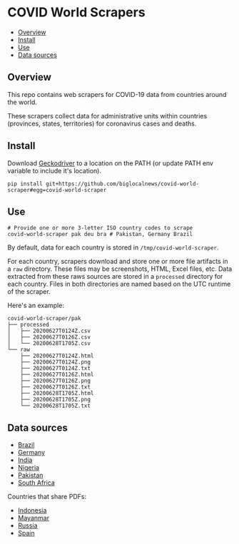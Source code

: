 # COVID World Scrapers

- [Overview](#overview)
- [Install](#install)
- [Use](#use)
- [Data sources](#data-sources)

## Overview

This repo contains web scrapers for COVID-19 data
from countries around the world.

These scrapers collect data for administrative units within countries
(provinces, states, territories) for coronavirus cases and deaths.

## Install

Download [Geckodriver](https://github.com/mozilla/geckodriver/releases) to a location on the PATH (or update PATH env variable to include it's location).

```
pip install git+https://github.com/biglocalnews/covid-world-scraper#egg=covid-world-scraper
```

## Use

```
# Provide one or more 3-letter ISO country codes to scrape
covid-world-scraper pak deu bra # Pakistan, Germany Brazil
```

By default, data for each country is stored in `/tmp/covid-world-scraper`.

For each country, scrapers download and store one or more file artifacts in a `raw`
directory. These files may be screenshots, HTML, Excel files, etc. Data
extracted from these raws sources are stored in a `processed` directory
for each country. Files in both directories are named based on the
UTC runtime of the scraper.

Here's an example:

```
covid-world-scraper/pak
├── processed
│   ├── 20200627T0124Z.csv
│   ├── 20200627T0126Z.csv
│   └── 20200628T1705Z.csv
└── raw
    ├── 20200627T0124Z.html
    ├── 20200627T0124Z.png
    ├── 20200627T0124Z.txt
    ├── 20200627T0126Z.html
    ├── 20200627T0126Z.png
    ├── 20200627T0126Z.txt
    ├── 20200628T1705Z.html
    ├── 20200628T1705Z.png
    └── 20200628T1705Z.txt
```

## Data sources

- [Brazil](https://covid.saude.gov.br/)
- [Germany](https://www.rki.de/DE/Content/InfAZ/N/Neuartiges_Coronavirus/Fallzahlen.html)
- [India](https://www.mohfw.gov.in/)
- [Nigeria](https://covid19.ncdc.gov.ng/)
- [Pakistan](http://covid.gov.pk/stats/pakistan)
- [South Africa](https://sacoronavirus.co.za/category/press-releases-and-notices/)

Countries that share PDFs:

- [Indonesia](https://covid19.kemkes.go.id/category/situasi-infeksi-emerging/info-corona-virus/#.XuGkb2pKiL_)
- [Mayanmar](https://mohs.gov.mm/page/9575)
- [Russia](https://xn--80aesfpebagmfblc0a.xn--p1ai/info/ofdoc/reports/)
- [Spain](https://www.mscbs.gob.es/profesionales/saludPublica/ccayes/alertasActual/nCov-China/situacionActual.htm)
